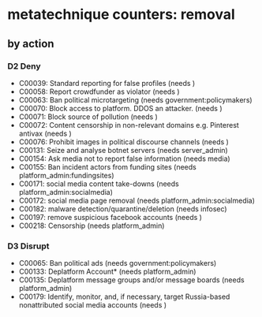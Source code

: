 # metatechnique counters: removal

## by action


### D2 Deny
* C00039: Standard reporting for false profiles (needs )
* C00058: Report crowdfunder as violator (needs )
* C00063: Ban political microtargeting (needs government:policymakers)
* C00070: Block access to platform. DDOS an attacker. (needs )
* C00071: Block source of pollution (needs )
* C00072: Content censorship in non-relevant domains e.g. Pinterest antivax (needs )
* C00076: Prohibit images in political discourse channels (needs )
* C00131: Seize and analyse botnet servers (needs server_admin)
* C00154: Ask media not to report false information (needs media)
* C00155: Ban incident actors from funding sites (needs platform_admin:fundingsites)
* C00171: social media content take-downs (needs platform_admin:socialmedia)
* C00172: social media page removal (needs platform_admin:socialmedia)
* C00182: malware detection/quarantine/deletion (needs infosec)
* C00197: remove suspicious facebook accounts (needs )
* C00218: Censorship (needs platform_admin)

### D3 Disrupt
* C00065: Ban political ads (needs government:policymakers)
* C00133: Deplatform Account* (needs platform_admin)
* C00135: Deplatform message groups and/or message boards (needs platform_admin)
* C00179: Identify, monitor, and, if necessary, target Russia-based nonattributed social media accounts  (needs )
